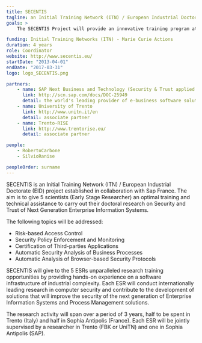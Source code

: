 ```yaml
---
title: SECENTIS
tagline: an Initial Training Network (ITN) / European Industrial Doctorate (EID) project established in collaboration with Sap France. The aim is to give 5 scientists (Early Stage Researcher) an optimal training and technical assistance to carry out their doctoral research on Security and Trust of Next Generation Enterprise Information Systems.
goals: >
    The SECENTIS Project will provide an innovative training program at the Doctoral level to educate a new generation of security experts capable to tackle the scientific and technical challenges raised by the combination of new technologies (e.g., cloud computing, mobile applications, and the Software-as-a-Service paradigm) and to manage the impact of these changes in industry.

funding: Initial Training Networks (ITN) - Marie Curie Actions
duration: 4 years
role: Coordinator
website: http://www.secentis.eu/
startDate: "2013-04-01"
endDate: "2017-03-31"
logo: logo_SECENTIS.png

partners:
    - name: SAP Next Business and Technology (Security & Trust applied research department in Sophia-Antipolis)
      link: http://scn.sap.com/docs/DOC-25949
      detail: the world's leading provider of e-business software solutions
    - name: University of Trento
      link: http://www.unitn.it/en
      detail: associate partner
    - name: Trento-RISE
      link: http://www.trentorise.eu/
      detail: associate partner

people:
    - RobertoCarbone
    - SilvioRanise

peopleOrder: surname
---
```


SECENTIS is an Initial Training Network (ITN) / European Industrial Doctorate (EID) project established in collaboration with Sap France.
The aim is to give 5 scientists (Early Stage Researcher) an optimal training and technical assistance to carry out their doctoral research on Security and Trust of Next Generation Enterprise Information Systems.

The following topics will be addressed:
* Risk-based Access Control
* Security Policy Enforcement and Monitoring
* Certification of Third-parties Applications
* Automatic Security Analysis of Business Processes
* Automatic Analysis of Browser-based Security Protocols

SECENTIS will give to the 5 ESRs unparalleled research training opportunities by providing hands-on experience on a software infrastructure of industrial complexity. Each ESR will conduct internationally leading research in computer security and contribute to the development of solutions that will improve the security of the next generation of Enterprise Information Systems and Process Management solutions.

The research activity will span over a period of 3 years, half to be spent in Trento (Italy) and half in Sophia Antipolis (France). Each ESR will be jointly supervised by a researcher in Trento (FBK or UniTN) and one in Sophia Antipolis (SAP).
